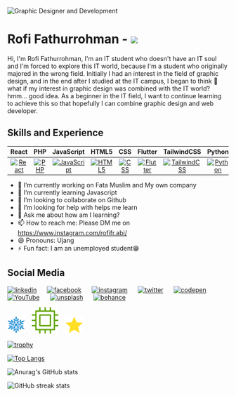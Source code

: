 ![Graphic Designer and Development](https://i.postimg.cc/L8JSpDcW/banner3.jpg)
# **Rofi Fathurrohman** - [<img src='https://i.postimg.cc/gJKYtJhq/image-1.png' height='25'>](https://github.com/rofifr)

Hi, I'm Rofi Fathurrohman, I'm an IT student who doesn't have an IT soul and I'm forced to explore this IT world, because I'm a student who originally majored in the wrong field. Initially I had an interest in the field of graphic design, and in the end after I studied at the IT campus, I began to think 🤔 what if my interest in graphic design was combined with the IT world? hmm... good idea. As a beginner in the IT field, I want to continue learning to achieve this so that hopefully I can combine graphic design and web developer.

## Skills and Experience
| **React** | **PHP** | **JavaScript** | **HTML5** | **CSS** | **Flutter** | **TailwindCSS** | **Python** |
| :----: | :----: | :----: | :----: | :----: | :----: | :----: | :----: |
| [<img src='https://upload.wikimedia.org/wikipedia/commons/thumb/a/a7/React-icon.svg/2300px-React-icon.svg.png' alt='React' height='40'>](https://react.dev/) | [<img src='https://upload.wikimedia.org/wikipedia/commons/thumb/2/27/PHP-logo.svg/2560px-PHP-logo.svg.png' alt='PHP' height='40'>](https://www.php.net/) | [<img src='https://upload.wikimedia.org/wikipedia/commons/thumb/9/99/Unofficial_JavaScript_logo_2.svg/512px-Unofficial_JavaScript_logo_2.svg.png?20141107110902' alt='JavaScript' height='40'>](https://www.javascript.com/) | [<img src='https://upload.wikimedia.org/wikipedia/commons/thumb/3/38/HTML5_Badge.svg/1024px-HTML5_Badge.svg.png' alt='HTML5' height='40'>](https://www.w3schools.com/html/) | [<img src='https://upload.wikimedia.org/wikipedia/commons/thumb/6/62/CSS3_logo.svg/1024px-CSS3_logo.svg.png' alt='CSS' height='40'>](https://www.w3schools.com/css/) | [<img src='https://upload.wikimedia.org/wikipedia/commons/thumb/7/79/Flutter_logo.svg/640px-Flutter_logo.svg.png' alt='Flutter' height='40'>](https://flutter.dev/) | [<img src='https://upload.wikimedia.org/wikipedia/commons/thumb/d/d5/Tailwind_CSS_Logo.svg/320px-Tailwind_CSS_Logo.svg.png' alt='TailwindCSS' height='40'>](https://flutter.dev/) | [<img src='https://upload.wikimedia.org/wikipedia/commons/thumb/c/c3/Python-logo-notext.svg/1869px-Python-logo-notext.svg.png' alt='Python' height='40'>](https://flutter.dev/) |


- 🔭 I’m currently working on Fata Muslim and My own company 
- 🌱 I’m currently learning Javascript 
- 👯 I’m looking to collaborate on Github 
- 🤔 I’m looking for help with helps me learn  
- 💬 Ask me about how am I learning? 
- 📫 How to reach me: Please DM me on https://www.instagram.com/rofifr.abi/ 
- 😄 Pronouns: Ujang 
- ⚡ Fun fact: I am an unemployed student😁



## Social Media
[<img src='https://upload.wikimedia.org/wikipedia/commons/thumb/c/ca/LinkedIn_logo_initials.png/480px-LinkedIn_logo_initials.png' alt='linkedin' height='40'>](https://www.linkedin.com/in/rofi-fathurrohman/) &nbsp;&nbsp;&nbsp;&nbsp; [<img src='https://upload.wikimedia.org/wikipedia/en/thumb/0/04/Facebook_f_logo_%282021%29.svg/512px-Facebook_f_logo_%282021%29.svg.png?20210818083032' alt='facebook' height='40'>](https://www.facebook.com/rofifr.abi) &nbsp;&nbsp;&nbsp;&nbsp; [<img src='https://upload.wikimedia.org/wikipedia/commons/thumb/e/e7/Instagram_logo_2016.svg/2048px-Instagram_logo_2016.svg.png' alt='instagram' height='40'>](https://www.instagram.com/rofifr.abi/) &nbsp;&nbsp;&nbsp;&nbsp; [<img src='https://i.postimg.cc/FKXkndLq/x-social-media-logo-icon-copy.png' alt='twitter' height='40'>](https://twitter.com/serbuktanpagula) &nbsp;&nbsp;&nbsp;&nbsp; [<img src='https://i.postimg.cc/rs55p1xS/cdpen.png' alt='codepen' height='40'>](https://codepen.io/rofifr) &nbsp;&nbsp;&nbsp;&nbsp; [<img src='https://www.svgrepo.com/show/13671/youtube.svg' alt='YouTube' height='40'>](https://www.youtube.com/channel/Bikesofisial) &nbsp;&nbsp;&nbsp;&nbsp; [<img src='https://i.postimg.cc/Rhhj50t5/uns.png' alt='unsplash' height='40'>](@rofifr) &nbsp;&nbsp;&nbsp;&nbsp; [<img src='https://cdn.worldvectorlogo.com/logos/behance-1.svg' alt='behance' height='40'>](rofifathurr)




<a href='https://archiveprogram.github.com/'><img src='https://raw.githubusercontent.com/acervenky/animated-github-badges/master/assets/acbadge.gif' width='40' height='40'></a>&nbsp;&nbsp;&nbsp;&nbsp;<a href='https://docs.github.com/en/developers'><img src='https://raw.githubusercontent.com/acervenky/animated-github-badges/master/assets/devbadge.gif' width='60' height='60'></a>&nbsp;&nbsp;&nbsp;&nbsp;<a href='https://stars.github.com/'><img src='https://raw.githubusercontent.com/acervenky/animated-github-badges/master/assets/starbadge.gif' width='40' height='40'></a> 

[![trophy](https://github-profile-trophy.vercel.app/?username=rofifr)](https://github.com/ryo-ma/github-profile-trophy)

[![Top Langs](https://github-readme-stats.vercel.app/api/top-langs/?username=rofifr&layout=donut-vertical)](https://github.com/anuraghazra/github-readme-stats)

![Anurag's GitHub stats](https://github-readme-stats.vercel.app/api?username=rofifr&show_icons=true&theme=tokyonight) 

![GitHub streak stats](https://streak-stats.demolab.com/?user=rofifr)  


